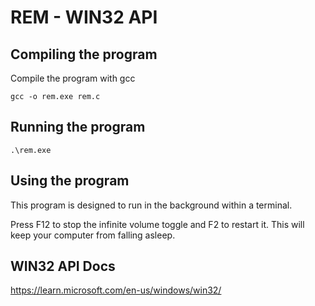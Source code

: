 # REM - WIN32 API

## Compiling the program
Compile the program with gcc

```
gcc -o rem.exe rem.c
```
## Running the program
```
.\rem.exe
```
## Using the program
This program is designed to run in the background within a terminal.

Press F12 to stop the infinite volume toggle and F2 to restart it. This will keep your computer from falling asleep.


## WIN32 API Docs
https://learn.microsoft.com/en-us/windows/win32/
